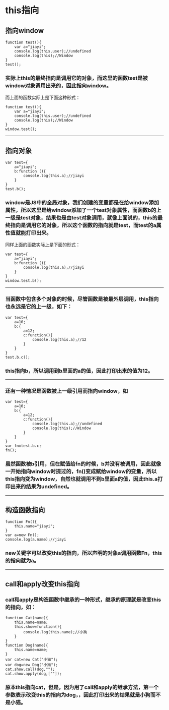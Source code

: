 # this指向  
## 指向window  
	function test(){
		var a="jiayi";
		console.log(this.user);//undefined
		console.log(this);//Window
	}
	test();  
### 实际上this的最终指向是调用它的对象，而这里的函数test是被window对象调用出来的，因此指向window。  
而上面的函数实际上是下面这种形式：  
	
	function test(){
		var a="jiayi";
		console.log(this.user);//undefined
		console.log(this);//Window
	}
	window.test();  
***  
## 指向对象  
	var test={
		a="jiayi";
		b:function (){
			console.log(this.a);//jiayi
		}
	}
	test.b();  
### window是JS中的全局对象，我们创建的变量都是在给window添加属性，所以这里是给window添加了一个test对象属性，而函数b的上一级是test对象，结果也是由test对象调用，就像上面说的，this的最终指向是调用它的对象，所以这个函数的指向就是test，而test的a属性值就能打印出来。  
同样上面的函数实际上是下面的形式：  
	
	var test={
		a="jiayi";
		b:function (){
			console.log(this.a);//jiayi
		}
	}
	window.test.b();  
***  
### 当函数中包含多个对象的时候，尽管函数是被最外层调用，this指向也永远是它的上一级，如下：  

	var test={
		a=10;
		b:{
			a=12;
			c:function(){
				console.log(this.a);//12
			}
		}
	}
	test.b.c();  
### this指向b，所以调用到b里面的a的值，因此打印出来的值为12。  
***  
### 还有一种情况是函数被上一级引用而指向window，如  

	var test={
		a=10;
		b:{
			a=12;
			c:function(){
				console.log(this.a);//undefined
				console.log(this);//Window
			}
		}
	}
	var fn=test.b.c; 
	fn();  
### 虽然函数被b引用，但在赋值给fn的时候，b并没有被调用，因此就像一开始指向window时提过的，fn()变成赋给window的变量，所以this指向变为window，自然也就调用不到b里面a的值，因此this.a打印出来的结果为undefined。  
***  
## 构造函数指向  
	function Fn(){
		this.name="jiayi";
	}
	var a=new Fn();
	console.log(a.name);//jiayi  
### new关键字可以改变this的指向，所以声明的对象a调用函数Fn，this的指向就为a。  
***  
## call和apply改变this指向  
### call和apply是构造函数中继承的一种形式，继承的原理就是改变this的指向，如：  
	function Cat(name){
		this.name=name;
		this.show=function(){
			console.log(this.name);//小狗
		}
	}
	function Dog(name){
		this.name=name;
	}
	var cat=new Cat("小猫");
	var dog=new Dog("小狗");
	cat.show.call(dog,"");
	cat.show.apply(dog,[""]);  
### 原本this指向cat，但是，因为用了call和apply的继承方法，第一个参数表示改变this的指向为dog，，因此打印出来的结果就是小狗而不是小猫。